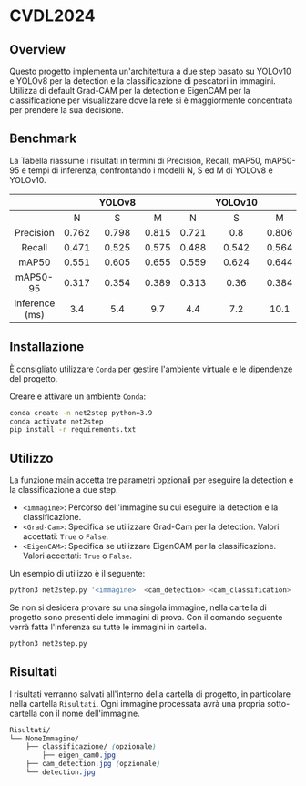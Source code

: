 # CVDL2024

## Overview

Questo progetto implementa un'architettura a due step basato su YOLOv10 e YOLOv8 per la detection e la classificazione di pescatori in immagini. Utilizza di default Grad-CAM per la detection e EigenCAM per la classificazione per visualizzare dove la rete si è maggiormente concentrata per prendere la sua decisione.

## Benchmark

La Tabella riassume i risultati in termini di Precision, Recall, mAP50, mAP50-95 e tempi di inferenza, confrontando i modelli N, S ed M di YOLOv8 e YOLOv10.

|          |            |   YOLOv8    |         |            |    YOLOv10  |         |
|:----------:|:------------:|:-------------:|:---------:|:------------:|:-------------:|:---------:|
|          | N          | S           | M       | N          | S           | M       |
| Precision| 0.762      | 0.798       | 0.815   | 0.721      | 0.8         | 0.806   |
| Recall   | 0.471      | 0.525       | 0.575   | 0.488      | 0.542       | 0.564   |
| mAP50    | 0.551      | 0.605       | 0.655   | 0.559      | 0.624       | 0.644   |
| mAP50-95 | 0.317      | 0.354       | 0.389   | 0.313      | 0.36        | 0.384   |
| Inference (ms) | 3.4   | 5.4         | 9.7     | 4.4        | 7.2         | 10.1    |


## Installazione

È consigliato utilizzare `Conda` per gestire l'ambiente virtuale e le dipendenze del progetto.

Creare e attivare un ambiente `Conda`:

```bash
conda create -n net2step python=3.9
conda activate net2step
pip install -r requirements.txt
```
## Utilizzo

La funzione main accetta tre parametri opzionali per eseguire la detection e la classificazione a due step.

+ `<immagine>`: Percorso dell'immagine su cui eseguire la detection e la classificazione.
+ `<Grad-Cam>`: Specifica se utilizzare Grad-Cam per la detection. Valori accettati: `True` o `False`.
+ `<EigenCAM>`: Specifica se utilizzare EigenCAM per la classificazione. Valori accettati: `True` o `False`.

Un esempio di utilizzo è il seguente:

```bash
python3 net2step.py '<immagine>' <cam_detection> <cam_classification>
```

Se non si desidera provare su una singola immagine, nella cartella di progetto sono presenti dele immagini di prova.
Con il comando seguente verrà fatta l'inferenza su tutte le immagini in cartella.
```bash
python3 net2step.py
```

## Risultati

I risultati verranno salvati all'interno della cartella di progetto, in particolare nella cartella `Risultati`.
Ogni immagine processata avrà una propria sotto-cartella con il nome dell'immagine.

```css
Risultati/
└── NomeImmagine/
    ├── classificazione/ (opzionale)
        ├── eigen_cam0.jpg
    ├── cam_detection.jpg (opzionale)
    └── detection.jpg
```

